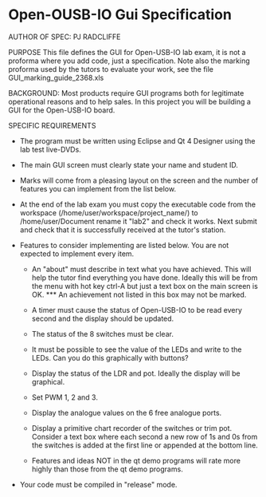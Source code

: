 # Open-OUSB-IO Gui Specification

AUTHOR OF SPEC: PJ RADCLIFFE

PURPOSE     This file defines the GUI for Open-USB-IO lab exam,  it is not a proforma
            where you add code,  just a specification.
            Note also the marking proforma used by the tutors to evaluate your work,
            see the file GUI_marking_guide_2368.xls


BACKGROUND: Most products require GUI programs both for legitimate operational
            reasons and to help sales.  In this project you will be building a GUI
            for the Open-USB-IO board.


SPECIFIC REQUIREMENTS 

  * The program must be written using Eclipse and Qt 4 Designer using the
    lab test live-DVDs.

  * The main GUI screen must clearly state your name and student ID.

  * Marks will come from a pleasing layout on the screen and the number of
    features you can implement from the list below.

  * At the end of the lab exam you must copy the executable code from the 
    workspace (/home/user/workspace/project_name/) to /home/user/Document
    rename it "lab2" and check it works.  Next submit and check that it
    is successfully received at the tutor's station.

  * Features to consider implementing are listed below.  You are
    not expected to implement every item.

      - An "about" must describe in text what you have achieved.  This
        will help the tutor find everything you have done.
        Ideally this will be from the menu with hot key ctrl-A but
        just a text box on the main screen is OK.
        *** An achievement not listed in this box may not be marked.

      - A timer must cause the status of Open-USB-IO to be read every
        second and the display should be updated.

      - The status of the 8 switches must be clear.

      - It must be possible to see the value of the LEDs and write
        to the LEDs.  Can you do this graphically with buttons?

      - Display the status of the LDR and pot.  Ideally the display
        will be graphical.

      - Set PWM 1, 2 and 3.

      - Display the analogue values on the 6 free analogue ports.

      - Display a primitive chart recorder of the switches or
        trim pot.  Consider a text box where each second a new
        row of 1s and 0s from the switches is added at the first
        line or appended at the bottom line.

      - Features and ideas NOT in the qt demo programs will
        rate more highly than those from the qt demo programs.

  * Your code must be compiled in "release" mode.
